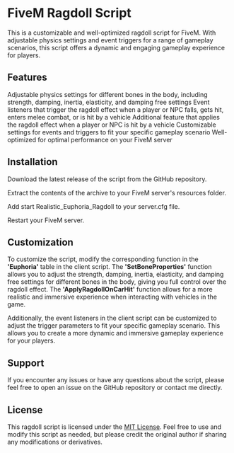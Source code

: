 # FiveM Ragdoll Script
This is a customizable and well-optimized ragdoll script for FiveM. With adjustable physics settings and event triggers for a range of gameplay scenarios, this script offers a dynamic and engaging gameplay experience for players.

## Features
Adjustable physics settings for different bones in the body, including strength, damping, inertia, elasticity, and damping free settings
Event listeners that trigger the ragdoll effect when a player or NPC falls, gets hit, enters melee combat, or is hit by a vehicle
Additional feature that applies the ragdoll effect when a player or NPC is hit by a vehicle
Customizable settings for events and triggers to fit your specific gameplay scenario
Well-optimized for optimal performance on your FiveM server

## Installation
Download the latest release of the script from the GitHub repository.

Extract the contents of the archive to your FiveM server's resources folder.

Add start Realistic_Euphoria_Ragdoll to your server.cfg file.

Restart your FiveM server.

## Customization
To customize the script, modify the corresponding function in the **'Euphoria'** table in the client script. The **'SetBoneProperties'** function allows you to adjust the strength, damping, inertia, elasticity, and damping free settings for different bones in the body, giving you full control over the ragdoll effect. The **'ApplyRagdollOnCarHit'** function allows for a more realistic and immersive experience when interacting with vehicles in the game.

Additionally, the event listeners in the client script can be customized to adjust the trigger parameters to fit your specific gameplay scenario. This allows you to create a more dynamic and immersive gameplay experience for your players.

## Support
If you encounter any issues or have any questions about the script, please feel free to open an issue on the GitHub repository or contact me directly.

## License
This ragdoll script is licensed under the [MIT License](https://opensource.org/licenses/MIT). Feel free to use and modify this script as needed, but please credit the original author if sharing any modifications or derivatives.
